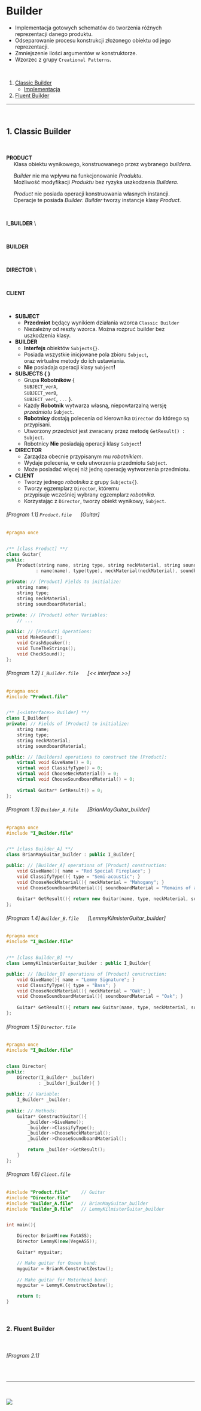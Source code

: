 # Builder

- Implementacja gotowych schematów do tworzenia różnych reprezentacji danego produktu.
- Odseparowanie procesu konstrukcji złożonego obiektu od jego reprezentacji. 
- Zmniejszenie ilości argumentów w konstruktorze.
- Wzorzec z grupy `Creational Patterns`.

<br/>

1. [Classic Builder](#1-Classic-Builder)
    - [Implementacja](#program-11--productfile--guitar) 
1. [Fluent Builder](#2-Fluent-Builder)

------------
<br/>

## 1. Classic Builder

<br/>

**PRODUCT**  \
&nbsp;&nbsp;&nbsp;&nbsp; Klasa obiektu wynikowego, konstruowanego przez wybranego *buildera*. 

&nbsp;&nbsp;&nbsp;&nbsp; *Builder* nie ma wpływu na funkcjonowanie *Produktu*. \
&nbsp;&nbsp;&nbsp;&nbsp; Możliwość modyfikacji *Produktu* bez ryzyka uszkodzenia *Buildera*.

&nbsp;&nbsp;&nbsp;&nbsp; *Product* nie posiada operacji konstruowania własnych instancji. \
&nbsp;&nbsp;&nbsp;&nbsp; Operacje te posiada *Builder*. *Builder* tworzy instancje klasy *Product*.

<br/>

**I_BUILDER** \


<br/>

**BUILDER** 


<br/>

**DIRECTOR** \


<br/>


**CLIENT**


<br/>







- **SUBJECT**
    - **Przedmiot** będący wynikiem działania wzorca `Classic Builder` 
    - Niezależny od reszty wzorca. Można rozpruć builder bez uszkodzenia klasy.
- **BUILDER**
    - **Interfejs** obiektów `Subjects{}`.
    - Posiada wszystkie inicjowane pola zbioru `Subject`, \
    oraz wirtualne metody do ich ustawiania. 
    - **Nie** posiadaja operacji klasy `Subject`**!**
- **SUBJECTS { }**
    - Grupa **Robotników** { \
    `SUBJECT_verA`, \
    `SUBJECT_verB`, \
    `SUBJECT_verC`, `...` }.
    - Każdy **Robotnik** wytwarza własną, niepowtarzalną wersję *przedmiotu* `Subject`. 
    - **Robotnicy** dostają polecenia od kierownika `Director` do którego są przypisani.
    - Utworzony *przedmiot* jest zwracany przez metodę `GetResult() : Subject`.
    - Robotnicy **Nie** posiadają operacji klasy `Subject`**!**
- **DIRECTOR**  
    - Zarządza obecnie przypisanym mu *robotnikiem*.
    - Wydaje polecenia, w celu utworzenia przedmiotu `Subject`.
    - Może posiadać więcej niż jedną operację wytworzenia przedmiotu.
- **CLIENT**
    - Tworzy jednego *robotnika* z grupy `Subjects{}`.
    - Tworzy egzemplarz `Director`, któremu \
    przypisuje wcześniej wybrany egzemplarz *robotnika*.
    - Korzystając z `Director`, tworzy obiekt wynikowy, `Subject`.








###### [Program 1.1]  `Product.file` &nbsp;&nbsp;&nbsp;&nbsp; [Guitar]
```cpp
#pragma once


/** [class Product] **/
class Guitar{
public:
    Product(string name, string type, string neckMaterial, string soundboardMaterial)
           : name(name), type(type), neckMaterial(neckMaterial), soundboardMaterial(soundboardMaterial){ }

private: // [Product] Fields to initialize:    
    string name;
    string type;
    string neckMaterial;
    string soundboardMaterial;
    
private: // [Product] other Variables:
    // ...

public: // [Product] Operations:
    void MakeSound();
    void CrashSpeaker();
    void TuneTheStrings();
    void CheckSound();
}; 
```

###### [Program 1.2]  `I_Builder.file` &nbsp;&nbsp;&nbsp;&nbsp; [<< interface >>]
```cpp
#pragma once
#include "Product.file"


/** [<<interface>> Builder] **/
class I_Builder{
private: // Fields of [Product] to initialize:    
    string name;
    string type;
    string neckMaterial;
    string soundboardMaterial;

public: // [Builders] operations to construct the [Product]:
    virtual void GiveName() = 0;
    virtual void ClassifyType() = 0;
    virtual void ChooseNeckMaterial() = 0;
    virtual void ChooseSoundboardMaterial() = 0;
    
    virtual Guitar* GetResult() = 0;
}; 
```
###### [Program 1.3]  `Builder_A.file` &nbsp;&nbsp;&nbsp;&nbsp; [BrianMayGuitar_builder]
```cpp
#pragma once
#include "I_Builder.file"


/** [class Builder_A] **/
class BrianMayGuitar_builder : public I_Builder{

public: // [Builder_A] operations of [Product] construction:
    void GiveName(){ name = "Red Special Fireplace"; }
    void ClassifyType(){ type = "Semi-acoustic"; }
    void ChooseNeckMaterial(){ neckMaterial = "Mahogany"; }
    void ChooseSoundboardMaterial(){ soundboardMaterial = "Remains of an Oak table"; }    
    
    Guitar* GetResult(){ return new Guitar(name, type, neckMaterial, soundboardMaterial); }
};  
```
###### [Program 1.4]  `Builder_B.file` &nbsp;&nbsp;&nbsp;&nbsp; [LemmyKilmisterGuitar_builder]
```cpp
#pragma once
#include "I_Builder.file"


/** [class Builder_B] **/
class LemmyKilmisterGuitar_builder : public I_Builder{

public: // [Builder_B] operations of [Product] construction:
    void GiveName(){ name = "Lemmy Signature"; }
    void ClassifyType(){ type = "Bass"; }
    void ChooseNeckMaterial(){ neckMaterial = "Oak"; }
    void ChooseSoundboardMaterial(){ soundboardMaterial = "Oak"; }
    
    Guitar* GetResult(){ return new Guitar(name, type, neckMaterial, soundboardMaterial); }
}; 
```
###### [Program 1.5]  `Director.file`
```cpp
#pragma once
#include "I_Builder.file"


class Director{
public: 
    Director(I_Builder* _builder)
            : _builder(_builder){ }
      
public: // Variable:
    I_Builder* _builder;
    
public: // Methods:
    Guitar* ConstructGuitar(){
        _builder->GiveName();        
        _builder->ClassifyType();
        _builder->ChooseNeckMaterial();
        _builder->ChooseSoundboardMaterial();

        return _builder->GetResult();
    }
};
```
###### [Program 1.6]  `Client.file`
```cpp
#include "Product.file"     // Guitar
#include "Director.file"
#include "Builder_A.file"   // BrianMayGuitar_builder
#include "Builder_B.file"   // LemmyKilmisterGuitar_builder


int main(){

    Director BrianM(new FatASS);
    Director LemmyK(new(VegeASS));

    Guitar* myguitar;

    // Make guitar for Queen band:
    myguitar = BrianM.ConstructZestaw();
    
    // Make guitar for Motorhead band:
    myguitar = LemmyK.ConstructZestaw();

    return 0;
}
```
<br/>






### 2. Fluent Builder

<br/>

###### [Program 2.1]
```cpp
 
```

------------
<br/>

![](https://github.com/Ptysiek/resources/blob/master/Ver2.PNG)
